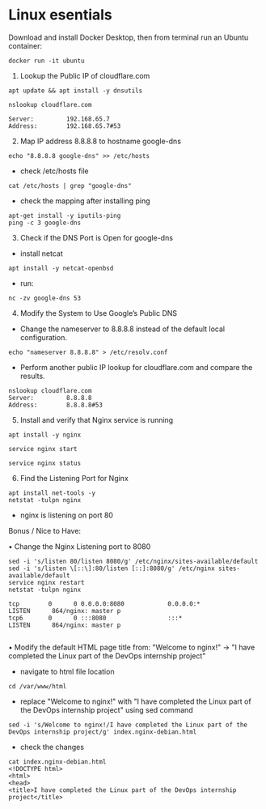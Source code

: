 # Linux esentials

Download and install Docker Desktop, then from terminal run an Ubuntu container:
```
docker run -it ubuntu
```

1. Lookup the Public IP of cloudflare.com

```
apt update && apt install -y dnsutils

nslookup cloudflare.com

Server:         192.168.65.7
Address:        192.168.65.7#53
```

2. Map IP address 8.8.8.8 to hostname google-dns
```
echo "8.8.8.8 google-dns" >> /etc/hosts
```
- check /etc/hosts file
```
cat /etc/hosts | grep "google-dns"
```
- check the mapping after installing ping
```
apt-get install -y iputils-ping
ping -c 3 google-dns
```

3. Check if the DNS Port is Open for google-dns

- install netcat
```
apt install -y netcat-openbsd  
```

- run:
```
nc -zv google-dns 53
```

4. Modify the System to Use Google’s Public DNS
- Change the nameserver to 8.8.8.8 instead of the default local
configuration.
```
echo "nameserver 8.8.8.8" > /etc/resolv.conf
```

- Perform another public IP lookup for cloudflare.com and compare the
results.
```
nslookup cloudflare.com
Server:         8.8.8.8
Address:        8.8.8.8#53
```

5. Install and verify that Nginx service is running

```
apt install -y nginx

service nginx start

service nginx status
```
6. Find the Listening Port for Nginx

```
apt install net-tools -y
netstat -tulpn nginx
```
- nginx is listening on port 80

Bonus / Nice to Have:

• Change the Nginx Listening port to 8080
```
sed -i 's/listen 80/listen 8080/g' /etc/nginx/sites-available/default
sed -i 's/listen \[::\]:80/listen [::]:8080/g' /etc/nginx sites-available/default
service nginx restart
netstat -tulpn nginx

tcp        0      0 0.0.0.0:8080            0.0.0.0:*               LISTEN      864/nginx: master p 
tcp6       0      0 :::8080                 :::*                    LISTEN      864/nginx: master p 
 
```

• Modify the default HTML page title from: "Welcome to nginx!" → "I have completed
the Linux part of the DevOps internship project"
- navigate to html file location
```
cd /var/www/html
```
- replace "Welcome to nginx!" with "I have completed the Linux part of the DevOps internship project" using sed command

```
sed -i 's/Welcome to nginx!/I have completed the Linux part of the DevOps internship project/g' index.nginx-debian.html
```
- check the changes
```
cat index.nginx-debian.html 
<!DOCTYPE html>
<html>
<head>
<title>I have completed the Linux part of the DevOps internship project</title>
```
